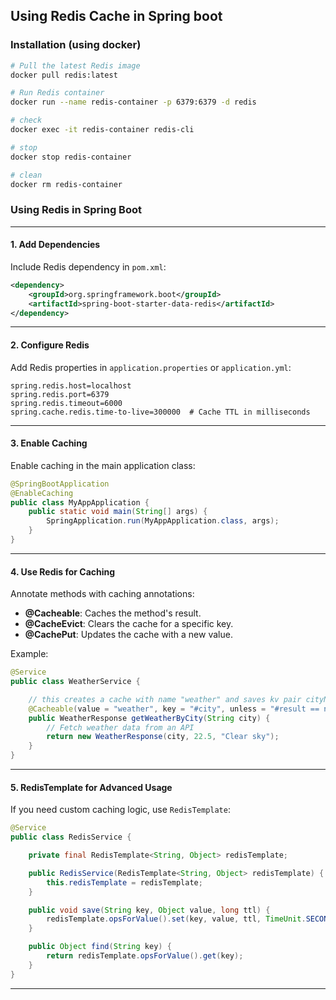 ## Using Redis Cache in Spring boot

### Installation (using docker)

```bash
# Pull the latest Redis image
docker pull redis:latest

# Run Redis container
docker run --name redis-container -p 6379:6379 -d redis

# check
docker exec -it redis-container redis-cli

# stop
docker stop redis-container

# clean
docker rm redis-container
```

### **Using Redis in Spring Boot**

---

#### **1. Add Dependencies**
Include Redis dependency in `pom.xml`:
```xml
<dependency>
    <groupId>org.springframework.boot</groupId>
    <artifactId>spring-boot-starter-data-redis</artifactId>
</dependency>
```

---

#### **2. Configure Redis**
Add Redis properties in `application.properties` or `application.yml`:
```properties
spring.redis.host=localhost
spring.redis.port=6379
spring.redis.timeout=6000
spring.cache.redis.time-to-live=300000  # Cache TTL in milliseconds
```

---

#### **3. Enable Caching**
Enable caching in the main application class:
```java
@SpringBootApplication
@EnableCaching
public class MyAppApplication {
    public static void main(String[] args) {
        SpringApplication.run(MyAppApplication.class, args);
    }
}
```

---

#### **4. Use Redis for Caching**
Annotate methods with caching annotations:
- **@Cacheable**: Caches the method's result.
- **@CacheEvict**: Clears the cache for a specific key.
- **@CachePut**: Updates the cache with a new value.

Example:
```java
@Service
public class WeatherService {

    // this creates a cache with name "weather" and saves kv pair cityName:weatherData
    @Cacheable(value = "weather", key = "#city", unless = "#result == null")
    public WeatherResponse getWeatherByCity(String city) {
        // Fetch weather data from an API
        return new WeatherResponse(city, 22.5, "Clear sky");
    }
}
```

---

#### **5. RedisTemplate for Advanced Usage**
If you need custom caching logic, use `RedisTemplate`:
```java
@Service
public class RedisService {

    private final RedisTemplate<String, Object> redisTemplate;

    public RedisService(RedisTemplate<String, Object> redisTemplate) {
        this.redisTemplate = redisTemplate;
    }

    public void save(String key, Object value, long ttl) {
        redisTemplate.opsForValue().set(key, value, ttl, TimeUnit.SECONDS);
    }

    public Object find(String key) {
        return redisTemplate.opsForValue().get(key);
    }
}
```

---